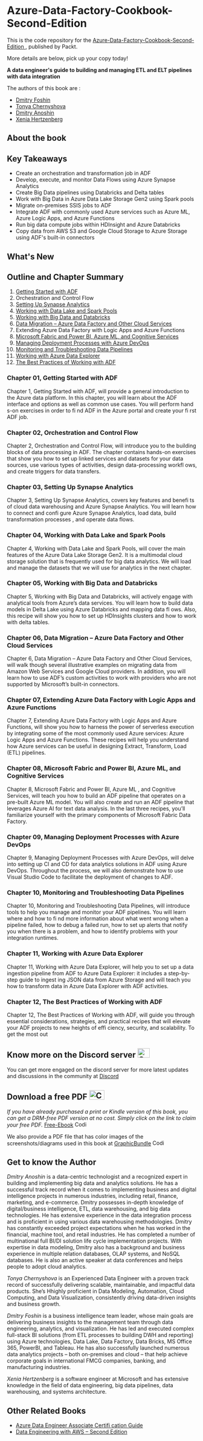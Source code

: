 # Azure-Data-Factory-Cookbook-Second-Edition

This is the code repository for the [Azure-Data-Factory-Cookbook-Second-Edition
](https://www.packtpub.com/product/azure-data-factory-cookbook-second-edition/9781803246598), published by Packt.

More details are below, pick up your copy today!

**A data engineer's guide to building and managing ETL and ELT pipelines with data integration**

The authors of this book are :
- [Dmitry Foshin](https://www.linkedin.com/in/dmitryfoshin/)
- [Tonya Chernyshova](https://www.linkedin.com/in/a-chernyshova/)
- [Dmitry Anoshin](https://www.linkedin.com/in/dmitryanoshin/)
- [Xenia Hertzenberg](https://www.linkedin.com/in/xeniah/)

## About the book



 
## Key Takeaways
- Create an orchestration and transformation job in ADF
- Develop, execute, and monitor Data Flows using Azure Synapse Analytics
- Create Big Data pipelines using Databricks and Delta tables
- Work with Big Data in Azure Data Lake Storage Gen2 using Spark pools
- Migrate on-premises SSIS jobs to ADF
- Integrate ADF with commonly used Azure services such as Azure ML, Azure Logic Apps, and Azure Functions
- Run big data compute jobs within HDInsight and Azure Databricks
- Copy data from AWS S3 and Google Cloud Storage to Azure Storage using ADF's built-in connectors


## What's New



## Outline and Chapter Summary



1. [Getting Started with ADF](https://github.com/PacktPublishing/Azure-Data-Factory-Cookbook-Second-Edition/tree/main/Chapter01)
2. Orchestration and Control Flow
3. [Setting Up Synapse Analytics](https://github.com/PacktPublishing/Azure-Data-Factory-Cookbook-Second-Edition/tree/main/Chapter03)
4. [Working with Data Lake and Spark Pools](https://github.com/PacktPublishing/Azure-Data-Factory-Cookbook-Second-Edition/tree/main/Chapter04)
5. [Working with Big Data and Databricks](https://github.com/PacktPublishing/Azure-Data-Factory-Cookbook-Second-Edition/tree/main/Chapter05)
6. [Data Migration – Azure Data Factory and Other Cloud Services](https://github.com/PacktPublishing/Azure-Data-Factory-Cookbook-Second-Edition/tree/main/Chapter06)
7. Extending Azure Data Factory with Logic Apps and Azure Functions
8. [Microsoft Fabric and Power BI, Azure ML, and Cognitive Services](https://github.com/PacktPublishing/Azure-Data-Factory-Cookbook-Second-Edition/tree/main/Chapter08)
9. [Managing Deployment Processes with Azure DevOps](https://github.com/PacktPublishing/Azure-Data-Factory-Cookbook-Second-Edition/tree/main/Chapter09)
10. [Monitoring and Troubleshooting Data Pipelines](https://github.com/PacktPublishing/Azure-Data-Factory-Cookbook-Second-Edition/tree/main/Chapter10)
11. [Working with Azure Data Explorer](https://github.com/PacktPublishing/Azure-Data-Factory-Cookbook-Second-Edition/tree/main/Chapter11)
12. [The Best Practices of Working with ADF](https://github.com/PacktPublishing/Azure-Data-Factory-Cookbook-Second-Edition/tree/main/Chapter12)





### Chapter 01, Getting Started with ADF
Chapter 1, Getting Started with ADF, will provide a general introduction to the Azure data platform.
In this chapter, you will learn about the ADF interface and options as well as common use cases.
You will perform hand s-on exercises in order to fi nd ADF in the Azure portal and create your fi rst
ADF job.


### Chapter 02, Orchestration and Control Flow
Chapter 2, Orchestration and Control Flow, will introduce you to the building blocks of data processing
in ADF. The chapter contains hands-on exercises that show you how to set up linked
services and datasets for your data sources, use various types of activities, design data-processing
workfl ows, and create triggers for data transfers.


### Chapter 03, Setting Up Synapse Analytics
Chapter 3, Setting Up Synapse Analytics, covers key features and benefi ts of cloud data warehousing
and Azure Synapse Analytics. You will learn how to connect and confi gure Azure Synapse Analytics,
load data, build transformation processes , and operate data flows.


### Chapter 04, Working with Data Lake and Spark Pools
Chapter 4, Working with Data Lake and Spark Pools, will cover the main features of the Azure Data
Lake Storage Gen2. It is a multimodal cloud storage solution that is frequently used for big data
analytics. We will load and manage the datasets that we will use for analytics in the next chapter.


### Chapter 05, Working with Big Data and Databricks
Chapter 5, Working with Big Data and Databricks, will actively engage with analytical tools from
Azure’s data services. You will learn how to build data models in Delta Lake using Azure Databricks
and mapping data fl ows. Also, this recipe will show you how to set up HDInsights clusters and
how to work with delta tables.


### Chapter 06, Data Migration – Azure Data Factory and Other Cloud Services
Chapter 6, Data Migration – Azure Data Factory and Other Cloud Services, will walk though several
illustrative examples on migrating data from Amazon Web Services and Google Cloud providers.
In addition, you will learn how to use ADF’s custom activities to work with providers who are
not supported by Microsoft’s built-in connectors.


### Chapter 07, Extending Azure Data Factory with Logic Apps and Azure Functions
Chapter 7, Extending Azure Data Factory with Logic Apps and Azure Functions, will show you how to
harness the power of serverless execution by integrating some of the most commonly used Azure
services: Azure Logic Apps and Azure Functions. These recipes will help you understand how
Azure services can be useful in designing Extract, Transform, Load (ETL) pipelines.


### Chapter 08, Microsoft Fabric and Power BI, Azure ML, and Cognitive Services
Chapter 8, Microsoft Fabric and Power BI, Azure ML , and Cognitive Services, will teach you how to
build an ADF pipeline that operates on a pre-built Azure ML model. You will also create and run
an ADF pipeline that leverages Azure AI for text data analysis. In the last three recipes, you’ll
familiarize yourself with the primary components of Microsoft Fabric Data Factory.


### Chapter 09, Managing Deployment Processes with Azure DevOps
Chapter 9, Managing Deployment Processes with Azure DevOps, will delve into setting up CI and
CD for data analytics solutions in ADF using Azure DevOps. Throughout the process, we will
also demonstrate how to use Visual Studio Code to facilitate the deployment of changes to ADF.


### Chapter 10, Monitoring and Troubleshooting Data Pipelines
Chapter 10, Monitoring and Troubleshooting Data Pipelines, will introduce tools to help you manage
and monitor your ADF pipelines. You will learn where and how to fi nd more information about
what went wrong when a pipeline failed, how to debug a failed run, how to set up alerts that
notify you when there is a problem, and how to identify problems with your integration runtimes.



### Chapter 11, Working with Azure Data Explorer
Chapter 11, Working with Azure Data Explorer, will help you to set up a data ingestion pipeline from
ADF to Azure Data Explorer: it includes a step-by-step guide to ingest ing JSON data from Azure
Storage and will teach you how to transform data in Azure Data Explorer with ADF activities.


### Chapter 12, The Best Practices of Working with ADF
Chapter 12, The Best Practices of Working with ADF, will guide you through essential considerations,
strategies, and practical recipes that will elevate your ADF projects to new heights of effi ciency,
security, and scalability.
To get the most out





## Know more on the Discord server <img alt="Coding" height="25" width="32"  src="https://cliply.co/wp-content/uploads/2021/08/372108630_DISCORD_LOGO_400.gif">
You can get more engaged on the discord server for more latest updates and discussions in the community at [Discord](https://discord.gg/U229qmBmT3)


## Download a free PDF <img alt="Coding" height="25" width="40" src="https://emergency.com.au/wp-content/uploads/2021/03/free.gif">

_If you have already purchased a print or Kindle version of this book, you can get a DRM-free PDF version at no cost. Simply click on the link to claim your free PDF._
[Free-Ebook](https://packt.link/free-ebook/9781803246598) <img alt="Coding" height="15" width="35"  src="https://media.tenor.com/ex_HDD_k5P8AAAAi/habbo-habbohotel.gif">


We also provide a PDF file that has color images of the screenshots/diagrams used in this book at [GraphicBundle](https://packt.link/gbp/9781803246598) <img alt="Coding" height="15" width="35"  src="https://media.tenor.com/ex_HDD_k5P8AAAAi/habbo-habbohotel.gif">


## Get to know the Author
_Dmitry Anoshin_ is a data-centric technologist and a recognized expert in building and implementing big data and analytics solutions. He has a successful track record when it comes to implementing business and digital intelligence projects in numerous industries, including retail, finance, marketing, and e-commerce. Dmitry possesses in-depth knowledge of digital/business intelligence, ETL, data warehousing, and big data technologies. He has extensive experience in the data integration process and is proficient in using various data warehousing methodologies. Dmitry has constantly exceeded project expectations when he has worked in the financial, machine tool, and retail industries. He has completed a number of multinational full BI/DI solution life cycle implementation projects. With expertise in data modeling, Dmitry also has a background and business experience in multiple relation databases, OLAP systems, and NoSQL databases. He is also an active speaker at data conferences and helps people to adopt cloud analytics.

_Tonya Chernyshova_ is an Experienced Data Engineer with a proven track record of successfully delivering scalable, maintainable, and impactful data products. She&rsquo;s Hhighly proficient in Data Modeling, Automation, Cloud Computing, and Data Visualization, consistently driving data-driven insights and business growth.

_Dmitry Foshin_ is a business intelligence team leader, whose main goals are delivering business insights to the management team through data engineering, analytics, and visualization. He has led and executed complex full-stack BI solutions (from ETL processes to building DWH and reporting) using Azure technologies, Data Lake, Data Factory, Data Bricks, MS Office 365, PowerBI, and Tableau. He has also successfully launched numerous data analytics projects &ndash; both on-premises and cloud &ndash; that help achieve corporate goals in international FMCG companies, banking, and manufacturing industries.

_Xenia Hertzenberg_ is a software engineer at Microsoft and has extensive knowledge in the field of data engineering, big data pipelines, data warehousing, and systems architecture.




## Other Related Books
- [Azure Data Engineer Associate Certifi cation Guide](https://www.packtpub.com/product/azure-data-engineer-associate-certification-guide/9781801816069)
- [Data Engineering with AWS – Second Edition](https://www.packtpub.com/product/data-engineering-with-aws-second-edition/9781804614426)













